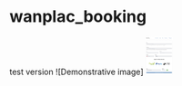 # wanplac_booking
test version
![Demonstrative image]
<img src="https://github.com/mstelwach/wanplac_booking/blob/master/demonstrative_image.png" width="48">
